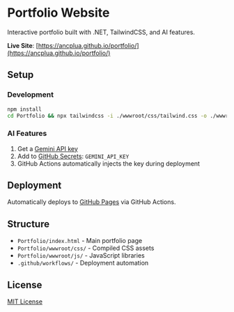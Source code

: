 # Portfolio Website

Interactive portfolio built with .NET, TailwindCSS, and AI features.

**Live Site**: [https://ancplua.github.io/portfolio/](https://ancplua.github.io/portfolio/)

## Setup

### Development
```bash
npm install
cd Portfolio && npx tailwindcss -i ./wwwroot/css/tailwind.css -o ./wwwroot/css/output.css --minify
```

### AI Features
1. Get a [Gemini API key](https://aistudio.google.com/app/apikey)
2. Add to [GitHub Secrets](https://github.com/ANcpLua/portfolio/settings/secrets/actions): `GEMINI_API_KEY`
3. GitHub Actions automatically injects the key during deployment

## Deployment

Automatically deploys to [GitHub Pages](https://ancplua.github.io/portfolio/) via GitHub Actions.

## Structure

- `Portfolio/index.html` - Main portfolio page
- `Portfolio/wwwroot/css/` - Compiled CSS assets
- `Portfolio/wwwroot/js/` - JavaScript libraries
- `.github/workflows/` - Deployment automation

## License

[MIT License](LICENSE)